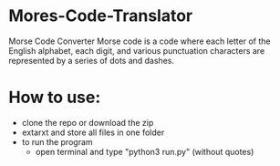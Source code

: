 # Mores-Code-Translator
Morse Code Converter
Morse code is a code where each letter of the English alphabet, each digit, and various
punctuation characters are represented by a series of dots and dashes. 

# How to use:
- clone the repo or download the zip
- extarxt and store all files in one folder
- to run the program
  - open terminal and type "python3 run.py" (without quotes)
 

